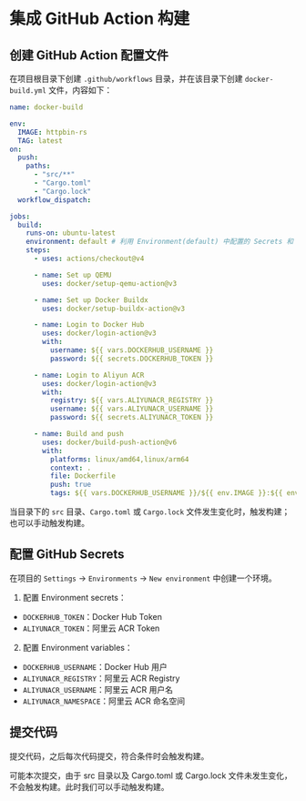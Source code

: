 # 集成 GitHub Action 构建

## 创建 GitHub Action 配置文件

在项目根目录下创建 `.github/workflows` 目录，并在该目录下创建 `docker-build.yml` 文件，内容如下：

```yaml
name: docker-build

env:
  IMAGE: httpbin-rs
  TAG: latest
on:
  push:
    paths:
      - "src/**"
      - "Cargo.toml"
      - "Cargo.lock"
  workflow_dispatch:

jobs:
  build:
    runs-on: ubuntu-latest
    environment: default # 利用 Environment(default) 中配置的 Secrets 和 Variables
    steps:
      - uses: actions/checkout@v4

      - name: Set up QEMU
        uses: docker/setup-qemu-action@v3

      - name: Set up Docker Buildx
        uses: docker/setup-buildx-action@v3

      - name: Login to Docker Hub
        uses: docker/login-action@v3
        with:
          username: ${{ vars.DOCKERHUB_USERNAME }}
          password: ${{ secrets.DOCKERHUB_TOKEN }}

      - name: Login to Aliyun ACR
        uses: docker/login-action@v3
        with:
          registry: ${{ vars.ALIYUNACR_REGISTRY }}
          username: ${{ vars.ALIYUNACR_USERNAME }}
          password: ${{ secrets.ALIYUNACR_TOKEN }}

      - name: Build and push
        uses: docker/build-push-action@v6
        with:
          platforms: linux/amd64,linux/arm64
          context: .
          file: Dockerfile
          push: true
          tags: ${{ vars.DOCKERHUB_USERNAME }}/${{ env.IMAGE }}:${{ env.TAG }},${{ vars.ALIYUNACR_REGISTRY }}/${{ vars.ALIYUNACR_NAMESPACE }}/${{ env.IMAGE }}:${{ env.TAG }}
```

当目录下的 `src` 目录、`Cargo.toml` 或 `Cargo.lock` 文件发生变化时，触发构建；也可以手动触发构建。

## 配置 GitHub Secrets

在项目的 `Settings` -> `Environments` -> `New environment` 中创建一个环境。

1. 配置 Environment secrets：

- `DOCKERHUB_TOKEN`：Docker Hub Token
- `ALIYUNACR_TOKEN`：阿里云 ACR Token

2. 配置 Environment variables：

- `DOCKERHUB_USERNAME`：Docker Hub 用户
- `ALIYUNACR_REGISTRY`：阿里云 ACR Registry
- `ALIYUNACR_USERNAME`：阿里云 ACR 用户名
- `ALIYUNACR_NAMESPACE`：阿里云 ACR 命名空间

## 提交代码

提交代码，之后每次代码提交，符合条件时会触发构建。

可能本次提交，由于 src 目录以及 Cargo.toml 或 Cargo.lock 文件未发生变化，不会触发构建。此时我们可以手动触发构建。
